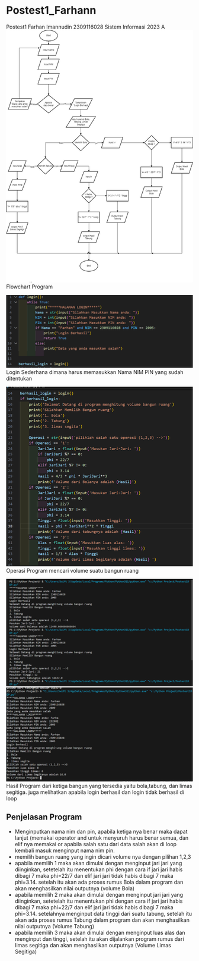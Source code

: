 # Postest1_Farhann
Postest1 Farhan Imannudin 2309116028 Sistem Informasi 2023 A
![alt text](https://github.com/CynranF/Postest1_Farhann/blob/main/Flowchart%20posttest%201.jpg.jpg?raw=true)
Flowchart Program

![alt text](https://github.com/CynranF/Postest1_Farhann/blob/main/login%20post%20test%201%20.png?raw=true)
Login Sederhana dimana harus memasukkan Nama NIM PIN yang sudah ditentukan

![alt text](https://github.com/CynranF/Postest1_Farhann/blob/main/operasi%20post%20test%201.png?raw=true)
Operasi Program mencari volume suatu bangun ruang

![alt text](https://github.com/CynranF/Postest1_Farhann/blob/main/Hasil%20post%20test%201.png?raw=true)
![alt text](https://github.com/CynranF/Postest1_Farhann/blob/main/Lanjutan%20hasil%20post%20test.png?raw=true)
Hasil Program dari ketiga bangun yang tersedia yaitu bola,tabung, dan limas segitiga. juga melihatkan apabila login berhasil dan login tidak berhasil di loop 

## Penjelasan Program
- Menginputkan nama nim dan pin, apabila ketiga nya benar maka dapat lanjut (memakai operator and untuk menyuruh harus benar semua, dan elif nya memakai or apabila salah satu dari data salah akan di loop kembali masuk menginput nama nim pin.
- memilih bangun ruang yang ingin dicari volume nya dengan pilihan 1,2,3
- apabila memilih 1 maka akan dimulai dengan menginput jari jari yang diinginkan, setetelah itu menentukan phi dengan cara if jari jari habis dibagi 7 maka phi=22/7 dan elif jari jari tidak habis dibagi 7 maka phi=3.14. setelah itu akan ada proses rumus Bola dalam program dan akan menghasilkan nilai outputnya (volume Bola)
- apabila memilih 2 maka akan dimulai dengan menginput jari jari yang diinginkan, setetelah itu menentukan phi dengan cara if jari jari habis dibagi 7 maka phi=22/7 dan elif jari jari tidak habis dibagi 7 maka phi=3.14. setelahnya menginput data tinggi dari suatu tabung, setelah itu akan ada proses rumus Tabung dalam program dan akan menghasilkan nilai outputnya (Volume Tabung)
- apabila memilih 3 maka akan dimulai dengan menginput luas alas dan menginput dan tinggi, setelah itu akan dijalankan program rumus dari limas segitiga dan akan menghasilkan outputnya (Volume Limas Segitiga)
